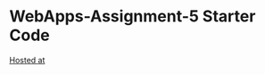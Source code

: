 # WebApps-Assignment-5 Starter Code

[Hosted at](https://44-563-web-apps-f22.github.io/44563-webapps-assignment-5-saikolli9999/insect.html)